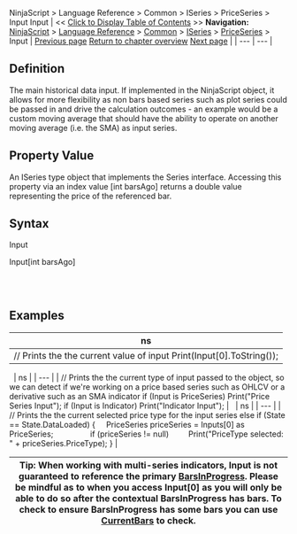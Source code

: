 ﻿
NinjaScript > Language Reference > Common > ISeries<T> > PriceSeries<double> > Input
Input
| << [Click to Display Table of Contents](input.md) >> **Navigation:**     [NinjaScript](ninjascript-1.md) > [Language Reference](language_reference_wip-1.md) > [Common](common-1.md) > [ISeries<T>](iseriest-1.md) > [PriceSeries<double>](priceseries-1.md) > Input | [Previous page](highs-1.md) [Return to chapter overview](priceseries-1.md) [Next page](inputs-1.md) |
| --- | --- |
## Definition
The main historical data input. If implemented in the NinjaScript object, it allows for more flexibility as non bars based series such as plot series could be passed in and drive the calculation outcomes - an example would be a custom moving average that should have the ability to operate on another moving average (i.e. the SMA) as input series.
 
## Property Value
An ISeries<double> type object that implements the Series<double> interface. Accessing this property via an index value [int barsAgo] returns a double value representing the price of the referenced bar.
 
## Syntax
Input   

Input[int barsAgo]
## 
 
## 
## Examples
| ns |
| --- |
| // Prints the the current value of input Print(Input[0].ToString()); |
 
| ns |
| --- |
| // Prints the the current type of input passed to the object, so we can detect if we're working on a price based series such as OHLCV or a derivative such as an SMA indicator if (Input is PriceSeries) Print("Price Series Input"); if (Input is Indicator) Print("Indicator Input"); |
 
| ns |
| --- |
| // Prints the the current selected price type for the input series else if (State == State.DataLoaded) {      PriceSeries priceSeries = Inputs[0] as PriceSeries;                   if (priceSeries != null)          Print("PriceType selected: " + priceSeries.PriceType); } |

| Tip: When working with multi-series indicators, Input is not guaranteed to reference the primary [BarsInProgress](barsinprogress-1.md). Please be mindful as to when you access Input[0] as you will only be able to do so after the contextual BarsInProgress has bars. To check to ensure BarsInProgress has some bars you can use [CurrentBars](currentbars-1.md) to check. |
| --- |

